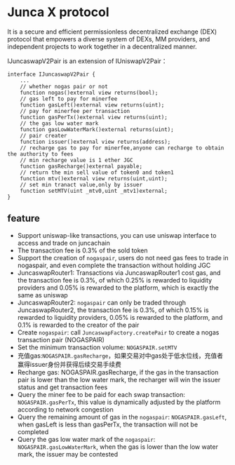 # Junca X protocol
It is a secure and efficient permissionless decentralized exchange (DEX) protocol that empowers a diverse system of DEXs, MM providers, and independent projects to work together in a decentralized manner.

IJuncaswapV2Pair is an extension of IUniswapV2Pair：
```
interface IJuncaswapV2Pair {
	...
	// whether nogas pair or not
	function nogas()external view returns(bool);
	// gas left to pay for minerfee
	function gasLeft()external view returns(uint);
	// pay for minerfee per transaction
    function gasPerTx()external view returns(uint);
	// the gas low water mark
    function gasLowWaterMark()external returns(uint);
	// pair creater
	function issuer()external view returns(address);
	// recharge gas to pay for minerfee,anyone can recharge to obtain the authority to fees
	// min recharge value is 1 ether JGC
	function gasRecharge()external payable;
	// return the min sell value of token0 and token1
    function mtv()external view returns(uint,uint);
	// set min tranact value,only by issuer
	function setMTV(uint _mtv0,uint _mtv1)external;
}
```

## feature
- Support uniswap-like transactions, you can use uniswap interface to access and trade on juncachain
- The transaction fee is 0.3% of the sold token
- Support the creation of `nogaspair`, users do not need gas fees to trade in nogaspair, and even complete the transaction without holding JGC
- JuncaswapRouter1: Transactions via JuncaswapRouter1 cost gas, and the transaction fee is 0.3%, of which 0.25% is rewarded to liquidity providers and 0.05% is rewarded to the platform, which is exactly the same as uniswap
- JuncaswapRouter2: `nogaspair` can only be traded through JuncaswapRouter2, the transaction fee is 0.3%, of which 0.15% is rewarded to liquidity providers, 0.05% is rewarded to the platform, and 0.1% is rewarded to the creator of the pair
- Create `nogaspair`: call `JuncaswapFactory.createPair` to create a nogas transaction pair (NOGASPAIR)
- Set the minimum transaction volume: `NOGASPAIR.setMTV`
- 充值gas:`NOGASPAIR.gasRecharge`，如果交易对中gas处于低水位线，充值者赢得issuer身份并获得后续交易手续费
- Recharge gas: NOGASPAIR.gasRecharge, if the gas in the transaction pair is lower than the low water mark, the recharger will win the issuer status and get transaction fees
- Query the miner fee to be paid for each swap transaction: `NOGASPAIR.gasPerTx`, this value is dynamically adjusted by the platform according to network congestion
- Query the remaining amount of gas in the `nogaspair`: `NOGASPAIR.gasLeft`, when gasLeft is less than gasPerTx, the transaction will not be completed
- Query the gas low water mark of the `nogaspair`: `NOGASPAIR.gasLowWaterMark`, when the gas is lower than the low water mark, the issuer may be contested